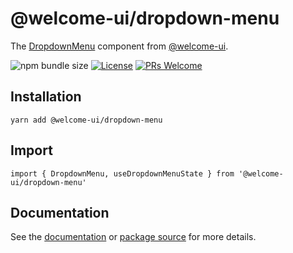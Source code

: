 # @welcome-ui/dropdown-menu

The [DropdownMenu](https://welcome-ui.com/components/dropdown-menu) component from [@welcome-ui](https://welcome-ui.com).

![npm bundle size](https://img.shields.io/bundlephobia/minzip/@welcome-ui/dropdown-menu) [![License](https://img.shields.io/npm/l/welcome-ui.svg)](https://github.com/WTTJ/welcome-ui/blob/master/LICENSE) [![PRs Welcome](https://img.shields.io/badge/PRs-welcome-mediumspringgreen.svg)](ttps://github.com/WTTJ/welcome-ui/blob/master/CONTRIBUTING.md)

## Installation

    yarn add @welcome-ui/dropdown-menu

## Import

    import { DropdownMenu, useDropdownMenuState } from '@welcome-ui/dropdown-menu'

## Documentation

See the [documentation](https://welcome-ui.com/components/dropdown-menu) or [package source](https://github.com/WTTJ/welcome-ui/tree/master/packages/DropdownMenu) for more details.
